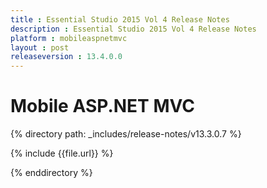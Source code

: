 ```yaml
---
title : Essential Studio 2015 Vol 4 Release Notes
description : Essential Studio 2015 Vol 4 Release Notes
platform : mobileaspnetmvc
layout : post
releaseversion : 13.4.0.0
---
```


# Mobile ASP.NET MVC

{% directory path: _includes/release-notes/v13.3.0.7 %}


{% include {{file.url}} %}

{% enddirectory %}